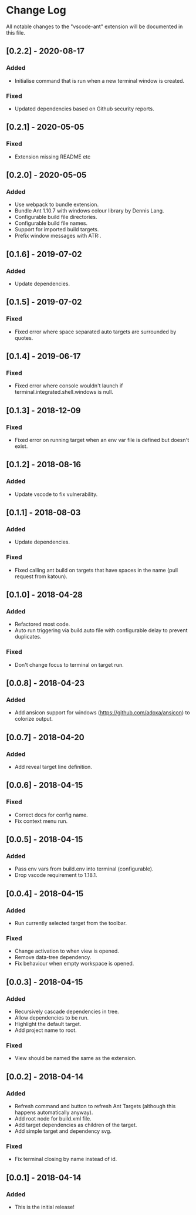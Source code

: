 # Change Log
All notable changes to the "vscode-ant" extension will be documented in this file.

## [0.2.2] - 2020-08-17
### Added
- Initialise command that is run when a new terminal window is created.

### Fixed
- Updated dependencies based on Github security reports.

## [0.2.1] - 2020-05-05
### Fixed
- Extension missing README etc

## [0.2.0] - 2020-05-05
### Added
- Use webpack to bundle extension.
- Bundle Ant 1.10.7 with windows colour library by Dennis Lang.
- Configurable build file directories.
- Configurable build file names.
- Support for imported build targets.
- Prefix window messages with ATR:.

## [0.1.6] - 2019-07-02
### Added
- Update dependencies.

## [0.1.5] - 2019-07-02
### Fixed
- Fixed error where space separated auto targets are surrounded by quotes.

## [0.1.4] - 2019-06-17
### Fixed
- Fixed error where console wouldn't launch if terminal.integrated.shell.windows is null.

## [0.1.3] - 2018-12-09
### Fixed
- Fixed error on running target when an env var file is defined but doesn't exist.

## [0.1.2] - 2018-08-16
### Added
- Update vscode to fix vulnerability.

## [0.1.1] - 2018-08-03
### Added
- Update dependencies.

### Fixed
- Fixed calling ant build on targets that have spaces in the name (pull request from katoun).

## [0.1.0] - 2018-04-28
### Added
- Refactored most code.
- Auto run triggering via build.auto file with configurable delay to prevent duplicates.

### Fixed
- Don't change focus to terminal on target run.

## [0.0.8] - 2018-04-23
### Added
- Add ansicon support for windows (https://github.com/adoxa/ansicon) to colorize output.

## [0.0.7] - 2018-04-20
### Added
- Add reveal target line definition.

## [0.0.6] - 2018-04-15
### Fixed
- Correct docs for config name.
- Fix context menu run.

## [0.0.5] - 2018-04-15
### Added
- Pass env vars from build.env into terminal (configurable).
- Drop vscode requirement to 1.18.1.

## [0.0.4] - 2018-04-15
### Added
- Run currently selected target from the toolbar.
### Fixed
- Change activation to when view is opened.
- Remove data-tree dependency.
- Fix behaviour when empty workspace is opened.

## [0.0.3] - 2018-04-15
### Added
- Recursively cascade dependencies in tree.
- Allow dependencies to be run.
- Highlight the default target.
- Add project name to root.
### Fixed
- View should be named the same as the extension.

## [0.0.2] - 2018-04-14
### Added
- Refresh command and button to refresh Ant Targets (although this happens automatically anyway).
- Add root node for build.xml file.
- Add target dependencies as children of the target.
- Add simple target and dependency svg.
### Fixed
- Fix terminal closing by name instead of id.

## [0.0.1] - 2018-04-14
### Added
- This is the initial release!